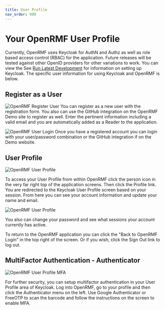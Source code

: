 ```yaml
---
title: User Profile
nav_order: 900
---
```


# Your OpenRMF User Profile
Currently, OpenRMF uses Keycloak for AuthN and Authz as well as role based access control (RBAC) for the application. Future releases will be tested against other OpenID providers for other variations to work. You can view the 
See [Run Latest Development](./latest.md) for information on setting up Keycloak. The specific user information for using Keycloak and OpenRMF is below. 

## Register as a User

![OpenRMF Register User](/assets/register-user.png)
You can register as a new user with the registration form. You also can use the GitHub integration on the OpenRMF Demo site to register as well. Enter the pertinent information including a valid email and you are automatically added as a Reader to the application. 

![OpenRMF User Login](/assets/login-page.png)
Once you have a registered account you can login with your user/password combination or the GitHub integration if on the Demo website. 

## User Profile

![OpenRMF User Profile](/assets/view-profile.png)

To access your User Profile from within OpenRMF click the person icon in the very far right top of the application screens. Then click the Profile link. You are redirected to the Keycloak User Profile screen based on your session. From here you can see your account information and update your name and email. 

![OpenRMF User Profile](/assets/account-profile.png)

You also can change your password and see what sessions your account currently has active. 

To return to the OpenRMF application you can click the "Back to OpenRMF Login" in the top right of the screen. Or if you wish, click the Sign Out link to log out. 

## MultiFactor Authentication - Authenticator

![OpenRMF User Profile MFA](/assets/authenticator.png)

For further security, you can setup multifactor authentication in your User Profile area of Keycloak. Log into OpenRMF, go to your profile and then click the Authenticator menu on the left. Use Google Authenticator or FreeOTP to scan the barcode and follow the instructions on the screen to enable MFA. 